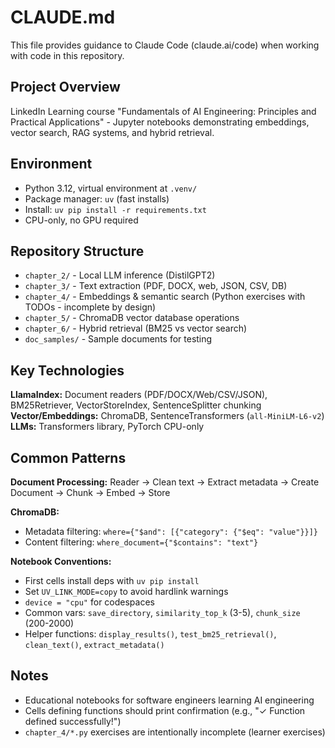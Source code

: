 # CLAUDE.md

This file provides guidance to Claude Code (claude.ai/code) when working with code in this repository.

## Project Overview

LinkedIn Learning course "Fundamentals of AI Engineering: Principles and Practical Applications" - Jupyter notebooks demonstrating embeddings, vector search, RAG systems, and hybrid retrieval.

## Environment

- Python 3.12, virtual environment at `.venv/`
- Package manager: `uv` (fast installs)
- Install: `uv pip install -r requirements.txt`
- CPU-only, no GPU required

## Repository Structure

- `chapter_2/` - Local LLM inference (DistilGPT2)
- `chapter_3/` - Text extraction (PDF, DOCX, web, JSON, CSV, DB)
- `chapter_4/` - Embeddings & semantic search (Python exercises with TODOs - incomplete by design)
- `chapter_5/` - ChromaDB vector database operations
- `chapter_6/` - Hybrid retrieval (BM25 vs vector search)
- `doc_samples/` - Sample documents for testing

## Key Technologies

**LlamaIndex:** Document readers (PDF/DOCX/Web/CSV/JSON), BM25Retriever, VectorStoreIndex, SentenceSplitter chunking
**Vector/Embeddings:** ChromaDB, SentenceTransformers (`all-MiniLM-L6-v2`)
**LLMs:** Transformers library, PyTorch CPU-only

## Common Patterns

**Document Processing:**
Reader → Clean text → Extract metadata → Create Document → Chunk → Embed → Store

**ChromaDB:**
- Metadata filtering: `where={"$and": [{"category": {"$eq": "value"}}]}`
- Content filtering: `where_document={"$contains": "text"}`

**Notebook Conventions:**
- First cells install deps with `uv pip install`
- Set `UV_LINK_MODE=copy` to avoid hardlink warnings
- `device = "cpu"` for codespaces
- Common vars: `save_directory`, `similarity_top_k` (3-5), `chunk_size` (200-2000)
- Helper functions: `display_results()`, `test_bm25_retrieval()`, `clean_text()`, `extract_metadata()`

## Notes

- Educational notebooks for software engineers learning AI engineering
- Cells defining functions should print confirmation (e.g., "✓ Function defined successfully!")
- `chapter_4/*.py` exercises are intentionally incomplete (learner exercises)
